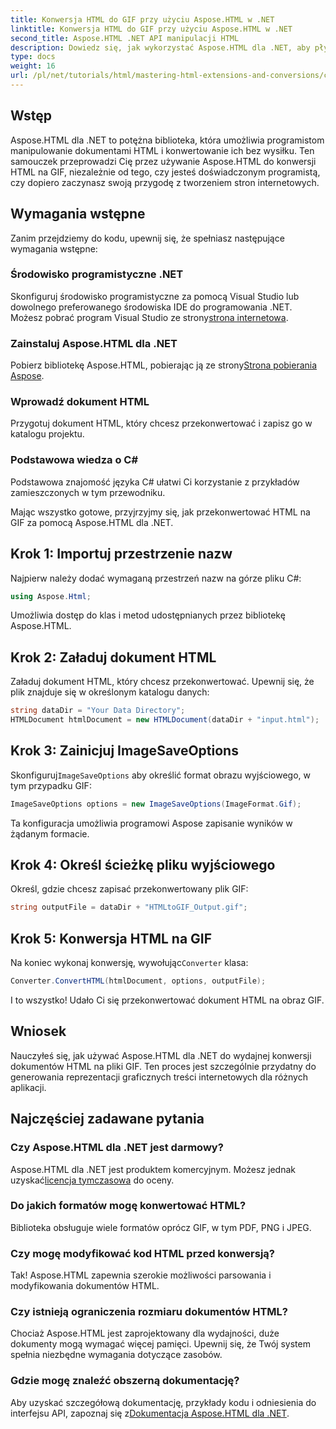 ```yaml
---
title: Konwersja HTML do GIF przy użyciu Aspose.HTML w .NET
linktitle: Konwersja HTML do GIF przy użyciu Aspose.HTML w .NET
second_title: Aspose.HTML .NET API manipulacji HTML
description: Dowiedz się, jak wykorzystać Aspose.HTML dla .NET, aby płynnie konwertować dokumenty HTML na obrazy GIF. Ten kompleksowy przewodnik przeprowadzi Cię krok po kroku.
type: docs
weight: 16
url: /pl/net/tutorials/html/mastering-html-extensions-and-conversions/converting-html-to-gif/
---
```

## Wstęp

Aspose.HTML dla .NET to potężna biblioteka, która umożliwia programistom manipulowanie dokumentami HTML i konwertowanie ich bez wysiłku. Ten samouczek przeprowadzi Cię przez używanie Aspose.HTML do konwersji HTML na GIF, niezależnie od tego, czy jesteś doświadczonym programistą, czy dopiero zaczynasz swoją przygodę z tworzeniem stron internetowych.

## Wymagania wstępne

Zanim przejdziemy do kodu, upewnij się, że spełniasz następujące wymagania wstępne:

### Środowisko programistyczne .NET 

 Skonfiguruj środowisko programistyczne za pomocą Visual Studio lub dowolnego preferowanego środowiska IDE do programowania .NET. Możesz pobrać program Visual Studio ze strony[strona internetowa](https://visualstudio.microsoft.com/downloads/).

### Zainstaluj Aspose.HTML dla .NET

 Pobierz bibliotekę Aspose.HTML, pobierając ją ze strony[Strona pobierania Aspose](https://releases.aspose.com/html/net/).

### Wprowadź dokument HTML

Przygotuj dokument HTML, który chcesz przekonwertować i zapisz go w katalogu projektu.

### Podstawowa wiedza o C#

Podstawowa znajomość języka C# ułatwi Ci korzystanie z przykładów zamieszczonych w tym przewodniku.

Mając wszystko gotowe, przyjrzyjmy się, jak przekonwertować HTML na GIF za pomocą Aspose.HTML dla .NET.

## Krok 1: Importuj przestrzenie nazw

Najpierw należy dodać wymaganą przestrzeń nazw na górze pliku C#:

```csharp
using Aspose.Html;
```

Umożliwia dostęp do klas i metod udostępnianych przez bibliotekę Aspose.HTML.

## Krok 2: Załaduj dokument HTML

Załaduj dokument HTML, który chcesz przekonwertować. Upewnij się, że plik znajduje się w określonym katalogu danych:

```csharp
string dataDir = "Your Data Directory";
HTMLDocument htmlDocument = new HTMLDocument(dataDir + "input.html");
```

## Krok 3: Zainicjuj ImageSaveOptions

 Skonfiguruj`ImageSaveOptions` aby określić format obrazu wyjściowego, w tym przypadku GIF:

```csharp
ImageSaveOptions options = new ImageSaveOptions(ImageFormat.Gif);
```

Ta konfiguracja umożliwia programowi Aspose zapisanie wyników w żądanym formacie.

## Krok 4: Określ ścieżkę pliku wyjściowego

Określ, gdzie chcesz zapisać przekonwertowany plik GIF:

```csharp
string outputFile = dataDir + "HTMLtoGIF_Output.gif";
```

## Krok 5: Konwersja HTML na GIF

Na koniec wykonaj konwersję, wywołując`Converter` klasa:

```csharp
Converter.ConvertHTML(htmlDocument, options, outputFile);
```

I to wszystko! Udało Ci się przekonwertować dokument HTML na obraz GIF.

## Wniosek

Nauczyłeś się, jak używać Aspose.HTML dla .NET do wydajnej konwersji dokumentów HTML na pliki GIF. Ten proces jest szczególnie przydatny do generowania reprezentacji graficznych treści internetowych dla różnych aplikacji.

## Najczęściej zadawane pytania

### Czy Aspose.HTML dla .NET jest darmowy?  
 Aspose.HTML dla .NET jest produktem komercyjnym. Możesz jednak uzyskać[licencja tymczasowa](https://purchase.conholdate.com/temporary-license/) do oceny.

### Do jakich formatów mogę konwertować HTML?  
Biblioteka obsługuje wiele formatów oprócz GIF, w tym PDF, PNG i JPEG.

### Czy mogę modyfikować kod HTML przed konwersją?  
Tak! Aspose.HTML zapewnia szerokie możliwości parsowania i modyfikowania dokumentów HTML.

### Czy istnieją ograniczenia rozmiaru dokumentów HTML?  
Chociaż Aspose.HTML jest zaprojektowany dla wydajności, duże dokumenty mogą wymagać więcej pamięci. Upewnij się, że Twój system spełnia niezbędne wymagania dotyczące zasobów.

### Gdzie mogę znaleźć obszerną dokumentację?  
 Aby uzyskać szczegółową dokumentację, przykłady kodu i odniesienia do interfejsu API, zapoznaj się z[Dokumentacja Aspose.HTML dla .NET](https://reference.aspose.com/html/net/).